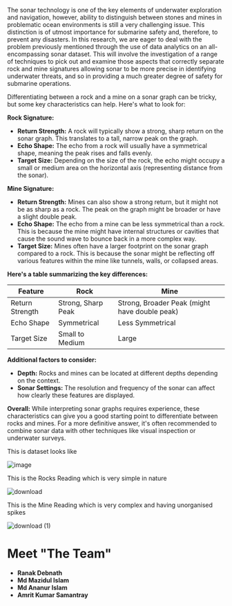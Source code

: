 The sonar technology is one of the key elements of underwater exploration and navigation, however, ability to distinguish between stones and 
mines in problematic ocean environments is still a very challenging issue. This distinction is of utmost importance for submarine safety and,
therefore, to prevent any disasters. In this research, we are eager to deal with the problem previously mentioned through the use of data
analytics on an all-encompassing sonar dataset. This will involve the investigation of a range of techniques to pick out and examine those
aspects that correctly separate rock and mine signatures allowing sonar to be more precise in identifying underwater threats,
and so in providing a much greater degree of safety for submarine operations.


Differentiating between a rock and a mine on a sonar graph can be tricky, but some key characteristics can help. Here's what to look for:

**Rock Signature:**

* **Return Strength:** A rock will typically show a strong, sharp return on the sonar graph. This translates to a tall, narrow peak on the graph. 
* **Echo Shape:** The echo from a rock will usually have a symmetrical shape, meaning the peak rises and falls evenly. 
* **Target Size:** Depending on the size of the rock, the echo might occupy a small or medium area on the horizontal axis (representing distance from the sonar).

**Mine Signature:**

* **Return Strength:** Mines can also show a strong return, but it might not be as sharp as a rock. The peak on the graph might be broader or have a slight double peak. 
* **Echo Shape:** The echo from a mine can be less symmetrical than a rock. This is because the mine might have internal structures or cavities that cause the sound wave to bounce back in a more complex way.
* **Target Size:** Mines often have a larger footprint on the sonar graph compared to a rock. This is because the sonar might be reflecting off various features within the mine like tunnels, walls, or collapsed areas.

**Here's a table summarizing the key differences:**

| Feature | Rock | Mine |
|---|---|---|
| Return Strength | Strong, Sharp Peak | Strong, Broader Peak (might have double peak) |
| Echo Shape | Symmetrical | Less Symmetrical |
| Target Size | Small to Medium | Large |

**Additional factors to consider:**

* **Depth:** Rocks and mines can be located at different depths depending on the context. 
* **Sonar Settings:**  The resolution and frequency of the sonar can affect how clearly these features are displayed.

**Overall:** While interpreting sonar graphs requires experience, these characteristics can give you a good starting point to differentiate between rocks and mines.  For a more definitive answer, it's often recommended to combine sonar data with other techniques like visual inspection or underwater surveys.




This is dataset looks like

![image](https://github.com/piyaldeb/Capstone/assets/84727208/d475378b-f198-4a82-a0d0-426a0a742902)

This is the Rocks Reading which is very simple in nature

![download](https://github.com/piyaldeb/Capstone/assets/84727208/7d9163f3-e643-4f07-b39e-5db7531af14d)


This is the Mine Reading which is very complex and having unorganised spikes

![download (1)](https://github.com/piyaldeb/Capstone/assets/84727208/3a52a2a8-a1ba-4e04-9eca-4f2dcf23aac6)



 <h1>
        Meet "The Team"</h1>
<p><ul>
  <li><strong>Ranak Debnath</strong></li>
  <li><strong>Md Mazidul Islam</strong></li>
  <li><strong>Md Ananur Islam</strong></li>
  <li><strong>Amrit Kumar Samantray</strong></li>
</ul>
</p>
